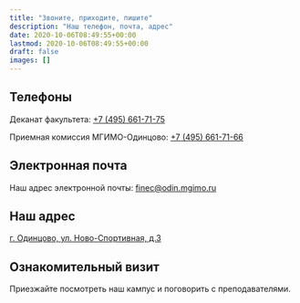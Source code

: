 ```yaml
---
title: "Звоните, приходите, пишите"
description: "Наш телефон, почта, адрес"
date: 2020-10-06T08:49:55+00:00
lastmod: 2020-10-06T08:49:55+00:00
draft: false
images: []
---
```


## Телефоны

Деканат факультета: <a href="tel:+74956617175">+7 (495) 661-71-75</a>

Приемная комиссия МГИМО-Одинцово: <a href="tel:+74956617176"> +7 (495) 661-71-66</a>

## Электронная почта

Наш адрес электронной почты: [finec@odin.mgimo.ru](mailto:finec@odin.mgimo.ru)

## Наш адрес

[г. Одинцово, ул. Ново-Cпортивная, д.3](https://yandex.ru/maps/-/CCQdZMwaPA)

## Ознакомительный визит

Приезжайте посмотреть наш кампус и поговорить с преподавателями.
